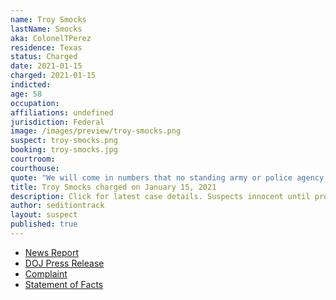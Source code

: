 ```yaml
---
name: Troy Smocks
lastName: Smocks
aka: ColonelTPerez
residence: Texas
status: Charged
date: 2021-01-15
charged: 2021-01-15
indicted:
age: 58
occupation:
affiliations: undefined
jurisdiction: Federal
image: /images/preview/troy-smocks.png
suspect: troy-smocks.png
booking: troy-smocks.jpg
courtroom:
courthouse:
quote: "We will come in numbers that no standing army or police agency can match."
title: Troy Smocks charged on January 15, 2021
description: Click for latest case details. Suspects innocent until proven guilty.
author: seditiontrack
layout: suspect
published: true
---
```

- [News Report](https://dfw.cbslocal.com/2021/01/19/capitol-rioter-dallas-troy-smocks-plans-return-dc-inauguration-day/)
- [DOJ Press Release](https://www.justice.gov/usao-dc/pr/texas-man-arrested-and-charged-making-threats-regarding-events-us-capitol)
- [Complaint](https://www.justice.gov/opa/page/file/1355891/download)
- [Statement of Facts](https://www.justice.gov/opa/page/file/1355896/download)
